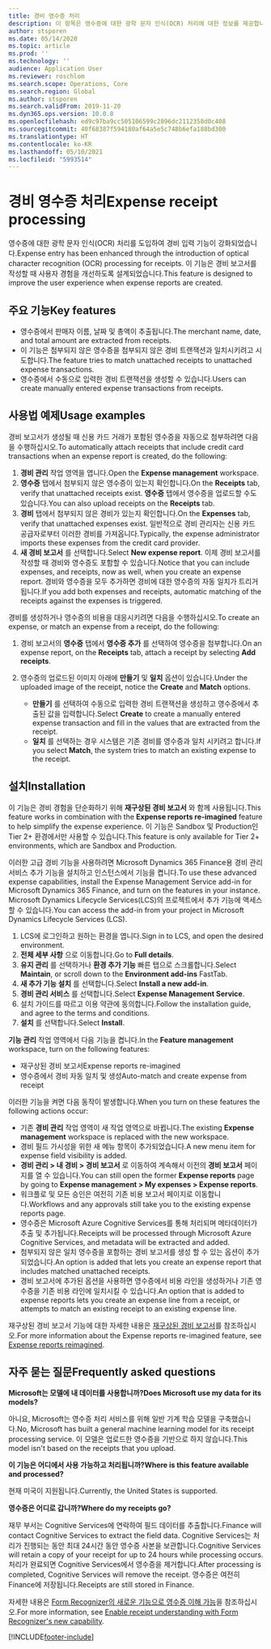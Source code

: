 ```yaml
---
title: 경비 영수증 처리
description: 이 항목은 영수증에 대한 광학 문자 인식(OCR) 처리에 대한 정보를 제공합니다. 이 기능은 Microsoft Dynamics 365 Finance에서 경비 보고서를 작성할 때 사용자 경험을 개선하도록 설계되었습니다.
author: stsporen
ms.date: 05/14/2020
ms.topic: article
ms.prod: ''
ms.technology: ''
audience: Application User
ms.reviewer: roschlom
ms.search.scope: Operations, Core
ms.search.region: Global
ms.author: stsporen
ms.search.validFrom: 2019-11-20
ms.dyn365.ops.version: 10.0.8
ms.openlocfilehash: ed9c97ba9cc505106599c2896dc2112358d0c408
ms.sourcegitcommit: 40f68387f594180af64a5e5c748b6efa188bd300
ms.translationtype: HT
ms.contentlocale: ko-KR
ms.lasthandoff: 05/10/2021
ms.locfileid: "5993514"
---
```

# <a name="expense-receipt-processing"></a><span data-ttu-id="262c8-104">경비 영수증 처리</span><span class="sxs-lookup"><span data-stu-id="262c8-104">Expense receipt processing</span></span>

<span data-ttu-id="262c8-105">영수증에 대한 광학 문자 인식(OCR) 처리를 도입하여 경비 입력 기능이 강화되었습니다.</span><span class="sxs-lookup"><span data-stu-id="262c8-105">Expense entry has been enhanced through the introduction of optical character recognition (OCR) processing for receipts.</span></span> <span data-ttu-id="262c8-106">이 기능은 경비 보고서를 작성할 때 사용자 경험을 개선하도록 설계되었습니다.</span><span class="sxs-lookup"><span data-stu-id="262c8-106">This feature is designed to improve the user experience when expense reports are created.</span></span>

## <a name="key-features"></a><span data-ttu-id="262c8-107">주요 기능</span><span class="sxs-lookup"><span data-stu-id="262c8-107">Key features</span></span>

- <span data-ttu-id="262c8-108">영수증에서 판매자 이름, 날짜 및 총액이 추출됩니다.</span><span class="sxs-lookup"><span data-stu-id="262c8-108">The merchant name, date, and total amount are extracted from receipts.</span></span>
- <span data-ttu-id="262c8-109">이 기능은 첨부되지 않은 영수증을 첨부되지 않은 경비 트랜잭션과 일치시키려고 시도합니다.</span><span class="sxs-lookup"><span data-stu-id="262c8-109">The feature tries to match unattached receipts to unattached expense transactions.</span></span>
- <span data-ttu-id="262c8-110">영수증에서 수동으로 입력한 경비 트랜잭션을 생성할 수 있습니다.</span><span class="sxs-lookup"><span data-stu-id="262c8-110">Users can create manually entered expense transactions from receipts.</span></span>

## <a name="usage-examples"></a><span data-ttu-id="262c8-111">사용법 예제</span><span class="sxs-lookup"><span data-stu-id="262c8-111">Usage examples</span></span>

<span data-ttu-id="262c8-112">경비 보고서가 생성될 때 신용 카드 거래가 포함된 영수증을 자동으로 첨부하려면 다음을 수행하십시오.</span><span class="sxs-lookup"><span data-stu-id="262c8-112">To automatically attach receipts that include credit card transactions when an expense report is created, do the following:</span></span>

  1. <span data-ttu-id="262c8-113">**경비 관리** 작업 영역을 엽니다.</span><span class="sxs-lookup"><span data-stu-id="262c8-113">Open the **Expense management** workspace.</span></span>
  2. <span data-ttu-id="262c8-114">**영수증** 탭에서 첨부되지 않은 영수증이 있는지 확인합니다.</span><span class="sxs-lookup"><span data-stu-id="262c8-114">On the **Receipts** tab, verify that unattached receipts exist.</span></span> <span data-ttu-id="262c8-115">**영수증** 탭에서 영수증을 업로드할 수도 있습니다.</span><span class="sxs-lookup"><span data-stu-id="262c8-115">You can also upload receipts on the **Receipts** tab.</span></span>
  3. <span data-ttu-id="262c8-116">**경비** 탭에서 첨부되지 않은 경비가 있는지 확인합니다.</span><span class="sxs-lookup"><span data-stu-id="262c8-116">On the **Expenses** tab, verify that unattached expenses exist.</span></span> <span data-ttu-id="262c8-117">일반적으로 경비 관리자는 신용 카드 공급자로부터 이러한 경비를 가져옵니다.</span><span class="sxs-lookup"><span data-stu-id="262c8-117">Typically, the expense administrator imports these expenses from the credit card provider.</span></span>
  4. <span data-ttu-id="262c8-118">**새 경비 보고서** 를 선택합니다.</span><span class="sxs-lookup"><span data-stu-id="262c8-118">Select **New expense report**.</span></span> <span data-ttu-id="262c8-119">이제 경비 보고서를 작성할 때 경비와 영수증도 포함할 수 있습니다.</span><span class="sxs-lookup"><span data-stu-id="262c8-119">Notice that you can include expenses, and receipts, now as well, when you create an expense report.</span></span> <span data-ttu-id="262c8-120">경비와 영수증을 모두 추가하면 경비에 대한 영수증의 자동 일치가 트리거됩니다.</span><span class="sxs-lookup"><span data-stu-id="262c8-120">If you add both expenses and receipts, automatic matching of the receipts against the expenses is triggered.</span></span>

<span data-ttu-id="262c8-121">경비를 생성하거나 영수증의 비용을 대응시키려면 다음을 수행하십시오.</span><span class="sxs-lookup"><span data-stu-id="262c8-121">To create an expense, or match an expense from a receipt, do the following:</span></span>

  1. <span data-ttu-id="262c8-122">경비 보고서의 **영수증** 탭에서 **영수증 추가** 를 선택하여 영수증을 첨부합니다.</span><span class="sxs-lookup"><span data-stu-id="262c8-122">On an expense report, on the **Receipts** tab, attach a receipt by selecting **Add receipts**.</span></span>
  2. <span data-ttu-id="262c8-123">영수증의 업로드된 이미지 아래에 **만들기** 및 **일치** 옵션이 있습니다.</span><span class="sxs-lookup"><span data-stu-id="262c8-123">Under the uploaded image of the receipt, notice the **Create** and **Match** options.</span></span>

      - <span data-ttu-id="262c8-124">**만들기** 를 선택하여 수동으로 입력한 경비 트랜잭션을 생성하고 영수증에서 추출된 값을 입력합니다.</span><span class="sxs-lookup"><span data-stu-id="262c8-124">Select **Create** to create a manually entered expense transaction and fill in the values that are extracted from the receipt.</span></span>
      - <span data-ttu-id="262c8-125">**일치** 를 선택하는 경우 시스템은 기존 경비를 영수증과 일치 시키려고 합니다.</span><span class="sxs-lookup"><span data-stu-id="262c8-125">If you select **Match**, the system tries to match an existing expense to the receipt.</span></span>

## <a name="installation"></a><span data-ttu-id="262c8-126">설치</span><span class="sxs-lookup"><span data-stu-id="262c8-126">Installation</span></span>

<span data-ttu-id="262c8-127">이 기능은 경비 경험을 단순화하기 위해 **재구상된 경비 보고서** 와 함께 사용됩니다.</span><span class="sxs-lookup"><span data-stu-id="262c8-127">This feature works in combination with the **Expense reports re-imagined** feature to help simplify the expense experience.</span></span> <span data-ttu-id="262c8-128">이 기능은 Sandbox 및 Production인 Tier 2+ 환경에서만 사용할 수 있습니다.</span><span class="sxs-lookup"><span data-stu-id="262c8-128">This feature is only available for Tier 2+ environments, which are Sandbox and Production.</span></span>

<span data-ttu-id="262c8-129">이러한 고급 경비 기능을 사용하려면 Microsoft Dynamics 365 Finance용 경비 관리 서비스 추가 기능을 설치하고 인스턴스에서 기능을 켭니다.</span><span class="sxs-lookup"><span data-stu-id="262c8-129">To use these advanced expense capabilities, install the Expense Management Service add-in for Microsoft Dynamics 365 Finance, and turn on the features in your instance.</span></span> <span data-ttu-id="262c8-130">Microsoft Dynamics Lifecycle Services(LCS)의 프로젝트에서 추가 기능에 액세스할 수 있습니다.</span><span class="sxs-lookup"><span data-stu-id="262c8-130">You can access the add-in from your project in Microsoft Dynamics Lifecycle Services (LCS).</span></span>

1. <span data-ttu-id="262c8-131">LCS에 로그인하고 원하는 환경을 엽니다.</span><span class="sxs-lookup"><span data-stu-id="262c8-131">Sign in to LCS, and open the desired environment.</span></span>
2. <span data-ttu-id="262c8-132">**전체 세부 사항** 으로 이동합니다.</span><span class="sxs-lookup"><span data-stu-id="262c8-132">Go to **Full details**.</span></span>
3. <span data-ttu-id="262c8-133">**유지 관리** 를 선택하거나 **환경 추가 기능** 빠른 탭으로 스크롤합니다.</span><span class="sxs-lookup"><span data-stu-id="262c8-133">Select **Maintain**, or scroll down to the **Environment add-ins** FastTab.</span></span>
4. <span data-ttu-id="262c8-134">**새 추가 기능 설치** 를 선택합니다.</span><span class="sxs-lookup"><span data-stu-id="262c8-134">Select **Install a new add-in**.</span></span>
5. <span data-ttu-id="262c8-135">**경비 관리 서비스** 를 선택합니다.</span><span class="sxs-lookup"><span data-stu-id="262c8-135">Select **Expense Management Service**.</span></span>
6. <span data-ttu-id="262c8-136">설치 가이드를 따르고 이용 약관에 동의합니다.</span><span class="sxs-lookup"><span data-stu-id="262c8-136">Follow the installation guide, and agree to the terms and conditions.</span></span>
7. <span data-ttu-id="262c8-137">**설치** 를 선택합니다.</span><span class="sxs-lookup"><span data-stu-id="262c8-137">Select **Install**.</span></span>

<span data-ttu-id="262c8-138">**기능 관리** 작업 영역에서 다음 기능을 켭니다.</span><span class="sxs-lookup"><span data-stu-id="262c8-138">In the **Feature management** workspace, turn on the following features:</span></span>

- <span data-ttu-id="262c8-139">재구상된 경비 보고서</span><span class="sxs-lookup"><span data-stu-id="262c8-139">Expense reports re-imagined</span></span>
- <span data-ttu-id="262c8-140">영수증에서 경비 자동 일치 및 생성</span><span class="sxs-lookup"><span data-stu-id="262c8-140">Auto-match and create expense from receipt</span></span>

<span data-ttu-id="262c8-141">이러한 기능을 켜면 다음 동작이 발생합니다.</span><span class="sxs-lookup"><span data-stu-id="262c8-141">When you turn on these features the following actions occur:</span></span>

- <span data-ttu-id="262c8-142">기존 **경비 관리** 작업 영역이 새 작업 영역으로 바뀝니다.</span><span class="sxs-lookup"><span data-stu-id="262c8-142">The existing **Expense management** workspace is replaced with the new workspace.</span></span>
- <span data-ttu-id="262c8-143">경비 필드 가시성을 위한 새 메뉴 항목이 추가되었습니다.</span><span class="sxs-lookup"><span data-stu-id="262c8-143">A new menu item for expense field visibility is added.</span></span>
- <span data-ttu-id="262c8-144">**경비 관리 > 내 경비 > 경비 보고서** 로 이동하여 계속해서 이전의 **경비 보고서** 페이지를 열 수 있습니다.</span><span class="sxs-lookup"><span data-stu-id="262c8-144">You can still open the former **Expense reports** page by going to **Expense management > My expenses > Expense reports**.</span></span>
- <span data-ttu-id="262c8-145">워크플로 및 모든 승인은 여전히 기존 비용 보고서 페이지로 이동합니다.</span><span class="sxs-lookup"><span data-stu-id="262c8-145">Workflows and any approvals still take you to the existing expense reports page.</span></span>
- <span data-ttu-id="262c8-146">영수증은 Microsoft Azure Cognitive Services를 통해 처리되며 메타데이터가 추출 및 추가됩니다.</span><span class="sxs-lookup"><span data-stu-id="262c8-146">Receipts will be processed through Microsoft Azure Cognitive Services, and metadata will be extracted and added.</span></span>
- <span data-ttu-id="262c8-147">첨부되지 않은 일치 영수증을 포함하는 경비 보고서를 생성 할 수 있는 옵션이 추가되었습니다.</span><span class="sxs-lookup"><span data-stu-id="262c8-147">An option is added that lets you create an expense report that includes matched unattached receipts.</span></span>
- <span data-ttu-id="262c8-148">경비 보고서에 추가된 옵션을 사용하면 영수증에서 비용 라인을 생성하거나 기존 영수증을 기존 비용 라인에 일치시킬 수 있습니다.</span><span class="sxs-lookup"><span data-stu-id="262c8-148">An option that is added to expense reports lets you create an expense line from a receipt, or attempts to match an existing receipt to an existing expense line.</span></span>

<span data-ttu-id="262c8-149">재구상된 경비 보고서 기능에 대한 자세한 내용은 [재구상된 경비 보고서](ExpenseWorkspaceNew.md)를 참조하십시오.</span><span class="sxs-lookup"><span data-stu-id="262c8-149">For more information about the Expense reports re-imagined feature, see [Expense reports reimagined](ExpenseWorkspaceNew.md).</span></span>

## <a name="frequently-asked-questions"></a><span data-ttu-id="262c8-150">자주 묻는 질문</span><span class="sxs-lookup"><span data-stu-id="262c8-150">Frequently asked questions</span></span>

<span data-ttu-id="262c8-151">**Microsoft는 모델에 내 데이터를 사용합니까?**</span><span class="sxs-lookup"><span data-stu-id="262c8-151">**Does Microsoft use my data for its models?**</span></span>

<span data-ttu-id="262c8-152">아니요, Microsoft는 영수증 처리 서비스를 위해 일반 기계 학습 모델을 구축했습니다.</span><span class="sxs-lookup"><span data-stu-id="262c8-152">No, Microsoft has built a general machine learning model for its receipt processing service.</span></span> <span data-ttu-id="262c8-153">이 모델은 업로드한 영수증을 기반으로 하지 않습니다.</span><span class="sxs-lookup"><span data-stu-id="262c8-153">This model isn't based on the receipts that you upload.</span></span>

<span data-ttu-id="262c8-154">**이 기능은 어디에서 사용 가능하고 처리됩니까?**</span><span class="sxs-lookup"><span data-stu-id="262c8-154">**Where is this feature available and processed?**</span></span>

<span data-ttu-id="262c8-155">현재 미국이 지원됩니다.</span><span class="sxs-lookup"><span data-stu-id="262c8-155">Currently, the United States is supported.</span></span>

<span data-ttu-id="262c8-156">**영수증은 어디로 갑니까?**</span><span class="sxs-lookup"><span data-stu-id="262c8-156">**Where do my receipts go?**</span></span>

<span data-ttu-id="262c8-157">재무 부서는 Cognitive Services에 연락하여 필드 데이터를 추출합니다.</span><span class="sxs-lookup"><span data-stu-id="262c8-157">Finance will contact Cognitive Services to extract the field data.</span></span> <span data-ttu-id="262c8-158">Cognitive Services는 처리가 진행되는 동안 최대 24시간 동안 영수증 사본을 보관합니다.</span><span class="sxs-lookup"><span data-stu-id="262c8-158">Cognitive Services will retain a copy of your receipt for up to 24 hours while processing occurs.</span></span> <span data-ttu-id="262c8-159">처리가 완료되면 Cognitive Services에서 영수증을 제거합니다.</span><span class="sxs-lookup"><span data-stu-id="262c8-159">After processing is completed, Cognitive Services will remove the receipt.</span></span> <span data-ttu-id="262c8-160">영수증은 여전히 Finance에 저장됩니다.</span><span class="sxs-lookup"><span data-stu-id="262c8-160">Receipts are still stored in Finance.</span></span>

<span data-ttu-id="262c8-161">자세한 내용은 [Form Recognizer의 새로운 기능으로 영수증 이해 가능](https://azure.microsoft.com/blog/enable-receipt-understanding-with-form-recognizer-s-new-capability/)을 참조하십시오.</span><span class="sxs-lookup"><span data-stu-id="262c8-161">For more information, see [Enable receipt understanding with Form Recognizer's new capability](https://azure.microsoft.com/blog/enable-receipt-understanding-with-form-recognizer-s-new-capability/).</span></span>


[!INCLUDE[footer-include](../includes/footer-banner.md)]